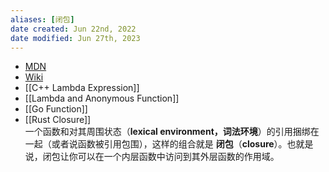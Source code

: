 ```yaml
---
aliases: [闭包]
date created: Jun 22nd, 2022
date modified: Jun 27th, 2023
---
```

- [MDN](https://developer.mozilla.org/zh-CN/docs/Web/JavaScript/Closures)  
- [Wiki](https://en.wikipedia.org/wiki/Closure_(computer_programming))  
- [[C++ Lambda Expression]]
- [[Lambda and Anonymous Function]]
- [[Go Function]]
- [[Rust Closure]]  
一个函数和对其周围状态（**lexical environment，词法环境**）的引用捆绑在一起（或者说函数被引用包围），这样的组合就是 **闭包**（**closure**）。也就是说，闭包让你可以在一个内层函数中访问到其外层函数的作用域。
